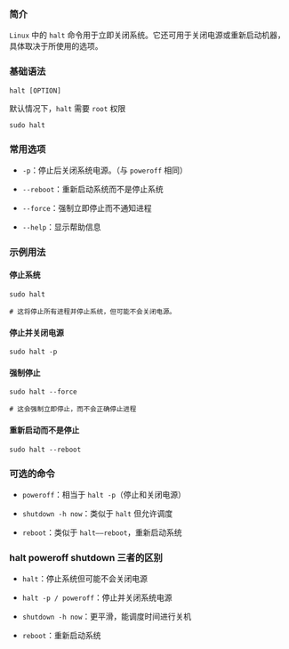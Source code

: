 ### 简介

`Linux` 中的 `halt` 命令用于立即关闭系统。它还可用于关闭电源或重新启动机器，具体取决于所使用的选项。

### 基础语法

```shell
halt [OPTION]
```

默认情况下，`halt` 需要 `root` 权限

```shell
sudo halt
```

### 常用选项

* `-p`：停止后关闭系统电源。（与 `poweroff` 相同）

* `--reboot`：重新启动系统而不是停止系统

* `--force`：强制立即停止而不通知进程

* `--help`：显示帮助信息

### 示例用法

#### 停止系统

```shell
sudo halt

# 这将停止所有进程并停止系统，但可能不会关闭电源。
```

#### 停止并关闭电源

```shell
sudo halt -p
```

#### 强制停止

```shell
sudo halt --force

# 这会强制立即停止，而不会正确停止进程
```

#### 重新启动而不是停止

```shell
sudo halt --reboot
```

### 可选的命令

* `poweroff`：相当于 `halt -p`（停止和关闭电源）

* `shutdown -h now`：类似于 `halt` 但允许调度

* `reboot`：类似于 `halt——reboot`，重新启动系统

### halt poweroff shutdown 三者的区别

* `halt`：停止系统但可能不会关闭电源

* `halt -p / poweroff`：停止并关闭系统电源

* `shutdown -h now`：更平滑，能调度时间进行关机

* `reboot`：重新启动系统

